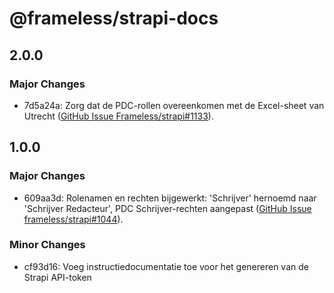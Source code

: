 # @frameless/strapi-docs

## 2.0.0

### Major Changes

- 7d5a24a: Zorg dat de PDC-rollen overeenkomen met de Excel-sheet van Utrecht ([GitHub Issue Frameless/strapi#1133](https://github.com/frameless/strapi/issues/1133)).

## 1.0.0

### Major Changes

- 609aa3d: Rolenamen en rechten bijgewerkt: 'Schrijver' hernoemd naar 'Schrijver Redacteur', PDC Schrijver-rechten aangepast ([GitHub Issue frameless/strapi#1044](https://github.com/frameless/strapi/issues/1044)).

### Minor Changes

- cf93d16: Voeg instructiedocumentatie toe voor het genereren van de Strapi API-token
